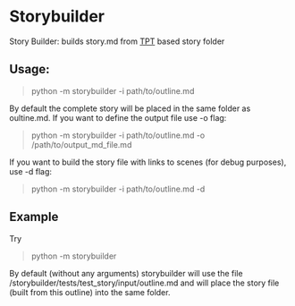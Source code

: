 # Storybuilder

Story Builder: builds story.md from [TPT](https://github.com/5off/tpt) based story folder

## Usage:

> python -m storybuilder -i path/to/outline.md

By default the complete story will be placed in the same folder as oultine.md. If you want to define the output file use -o flag:

> python -m storybuilder -i path/to/outline.md -o /path/to/output_md_file.md

If you want to build the story file with links to scenes (for debug purposes), use -d flag:

> python -m storybuilder -i path/to/outline.md -d

## Example

Try

> python -m storybuilder

By default (without any arguments) storybuilder will use the file /storybuilder/tests/test_story/input/outline.md and will place the story file (built from this outline) into the same folder.
